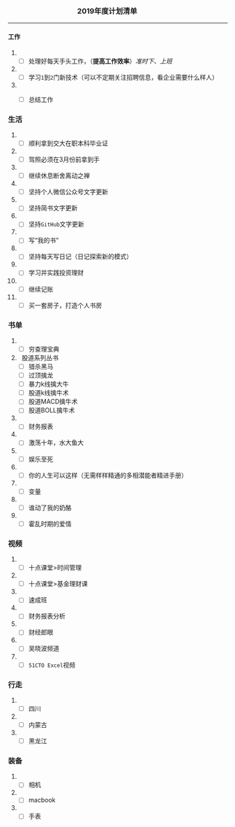 ### &nbsp;&nbsp;&nbsp;&nbsp;&nbsp;&nbsp;&nbsp;&nbsp;&nbsp;&nbsp;&nbsp;&nbsp;&nbsp;&nbsp;&nbsp;&nbsp;&nbsp;&nbsp;&nbsp;&nbsp;&nbsp;&nbsp;&nbsp;&nbsp;&nbsp;&nbsp;&nbsp;&nbsp;&nbsp;&nbsp;&nbsp;&nbsp;&nbsp;&nbsp;&nbsp;&nbsp;&nbsp;&nbsp;&nbsp;&nbsp; 2019年度计划清单

***

#### 工作

1. - [ ] 处理好每天手头工作，（**提高工作效率**）*准时下、上班*
2. - [ ] 学习`1`到`2`门新技术（可以不定期关注招聘信息，看企业需要什么样人）
3. - [ ] 总结工作


### 生活

1. - [ ] 顺利拿到交大在职本科毕业证
2. - [ ] 驾照必须在3月份前拿到手
3. - [ ] 继续休息断舍离动之禅
4. - [ ] 坚持个人微信公众号文字更新
5. - [ ] 坚持简书文字更新
6. - [ ] 坚持`GitHub`文字更新
7. - [ ] 写“我的书”
8. - [ ] 坚持每天写日记（日记探索新的模式）
9. - [ ] 学习并实践投资理财
10. - [ ] 继续记账
11. - [ ] 买一套房子，打造个人书房

### 书单

1. - [ ] 穷查理宝典
2. &nbsp;&nbsp;股道系列丛书
	- [ ] 猎杀黑马
	- [ ] 过顶擒龙
	- [ ] 暴力k线擒大牛
	- [ ] 股道k线擒牛术
	- [ ] 股道MACD擒牛术
	- [ ] 股道BOLL擒牛术
3. - [ ] 财务报表
4. - [ ] 激荡十年，水大鱼大
5. - [ ] 娱乐至死
6. - [ ] 你的人生可以这样（无需样样精通的多相潜能者精进手册）
7. - [ ] 变量
8. - [ ] 谁动了我的奶酪
9. - [ ] 霍乱时期的爱情

### 视频

1. - [ ] 十点课堂>时间管理
2. - [ ] 十点课堂>基金理财课
3. - [ ] 速成班
4. - [ ] 财务报表分析
5. - [ ] 财经郎眼
6. - [ ] 吴晓波频道
7. - [ ] `51CTO Excel`视频

### 行走

1. - [ ] 四川
2. - [ ] 内蒙古
3. - [ ] 黑龙江

### 装备

1. - [ ] 相机
2. - [ ] macbook
3. - [ ] 手表